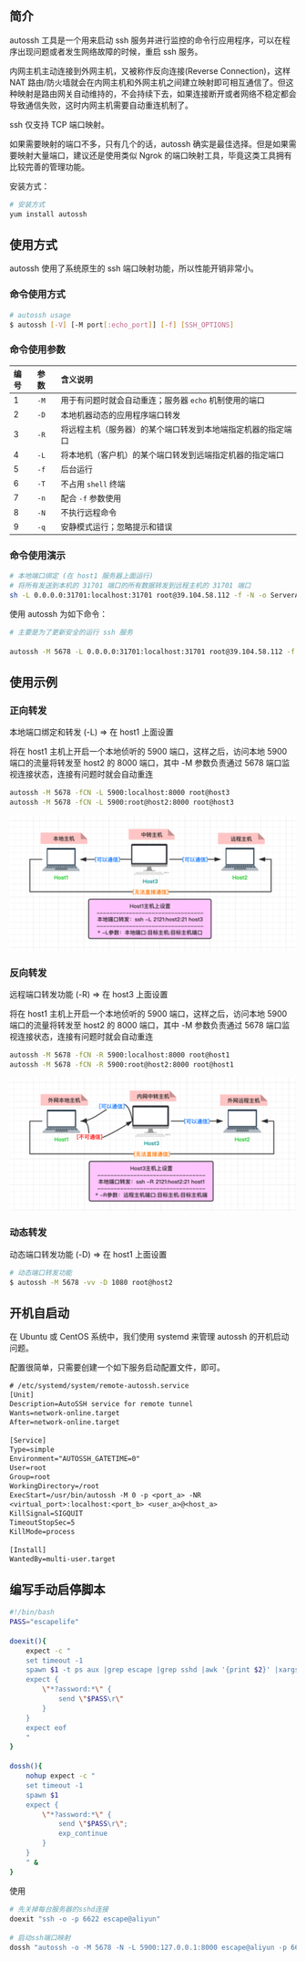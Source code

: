
## 简介

autossh 工具是一个用来启动 ssh 服务并进行监控的命令行应用程序，可以在程序出现问题或者发生网络故障的时候，重启 ssh 服务。

内网主机主动连接到外网主机，又被称作反向连接(Reverse Connection)，这样 NAT 路由/防火墙就会在内网主机和外网主机之间建立映射即可相互通信了。但这种映射是路由网关自动维持的，不会持续下去，如果连接断开或者网络不稳定都会导致通信失败，这时内网主机需要自动重连机制了。

ssh 仅支持 TCP 端口映射。

如果需要映射的端口不多，只有几个的话，autossh 确实是最佳选择。但是如果需要映射大量端口，建议还是使用类似 Ngrok 的端口映射工具，毕竟这类工具拥有比较完善的管理功能。

安装方式：

```bash
# 安装方式
yum install autossh
```

## 使用方式

autossh 使用了系统原生的 ssh 端口映射功能，所以性能开销非常小。

### 命令使用方式

```bash
# autossh usage
$ autossh [-V] [-M port[:echo_port]] [-f] [SSH_OPTIONS]
```

### 命令使用参数

| 编号 | 参数 | 含义说明                                                     |
| :--- | :--- | :----------------------------------------------------------- |
| 1    | `-M` | 用于有问题时就会自动重连；服务器 `echo` 机制使用的端口       |
| 2    | `-D` | 本地机器动态的应用程序端口转发                               |
| 3    | `-R` | 将远程主机（服务器）的某个端口转发到本地端指定机器的指定端口 |
| 4    | `-L` | 将本地机（客户机）的某个端口转发到远端指定机器的指定端口     |
| 5    | `-f` | 后台运行                                                     |
| 6    | `-T` | 不占用 `shell` 终端                                          |
| 7    | `-n` | 配合 `-f` 参数使用                                           |
| 8    | `-N` | 不执行远程命令                                               |
| 9    | `-q` | 安静模式运行；忽略提示和错误                                 |

### 命令使用演示

```bash
# 本地端口绑定 (在 host1 服务器上面运行)
# 将所有发送到本机的 31701 端口的所有数据转发到远程主机的 31701 端口
sh -L 0.0.0.0:31701:localhost:31701 root@39.104.58.112 -f -N -o ServerAliveInterval=30
```

使用 autossh 为如下命令：

```bash
# 主要是为了更新安全的运行 ssh 服务

autossh -M 5678 -L 0.0.0.0:31701:localhost:31701 root@39.104.58.112 -f -N -o ServerAliveInterval=30
```

## 使用示例

### 正向转发

本地端口绑定和转发 (-L) => 在 host1 上面设置

将在 host1 主机上开启一个本地侦听的 5900 端口，这样之后，访问本地 5900 端口的流量将转发至 host2 的 8000 端口，其中 -M 参数负责通过 5678 端口监视连接状态，连接有问题时就会自动重连

```bash
autossh -M 5678 -fCN -L 5900:localhost:8000 root@host3
autossh -M 5678 -fCN -L 5900:root@host2:8000 root@host3
```

![img](.assets/autossh/image-20221217150759159.png)

### 反向转发

远程端口转发功能 (-R) => 在 host3 上面设置

将在 host1 主机上开启一个本地侦听的 5900 端口，这样之后，访问本地 5900 端口的流量将转发至 host2 的 8000 端口，其中 -M 参数负责通过 5678 端口监视连接状态，连接有问题时就会自动重连

```bash
autossh -M 5678 -fCN -R 5900:localhost:8000 root@host1
autossh -M 5678 -fCN -R 5900:root@host2:8000 root@host1
```

![img](.assets/autossh/image-20221217150813289.png)

### 动态转发

动态端口转发功能 (-D) => 在 host1 上面设置

```bash
# 动态端口转发功能
$ autossh -M 5678 -vv -D 1080 root@host2
```

## 开机自启动

在 Ubuntu 或 CentOS 系统中，我们使用 systemd 来管理 autossh 的开机启动问题。

配置很简单，只需要创建一个如下服务启动配置文件，即可。

```plain
# /etc/systemd/system/remote-autossh.service
[Unit]
Description=AutoSSH service for remote tunnel
Wants=network-online.target
After=network-online.target
 
[Service]
Type=simple
Environment="AUTOSSH_GATETIME=0"
User=root
Group=root
WorkingDirectory=/root
ExecStart=/usr/bin/autossh -M 0 -p <port_a> -NR <virtual_port>:localhost:<port_b> <user_a>@<host_a>
KillSignal=SIGQUIT
TimeoutStopSec=5
KillMode=process

[Install]
WantedBy=multi-user.target
```

## 编写手动启停脚本

```bash
#!/bin/bash
PASS="escapelife"

doexit(){
    expect -c "
    set timeout -1
    spawn $1 -t ps aux |grep escape |grep sshd |awk '{print $2}' |xargs kill -9
    expect {
        \"*?assword:*\" {
            send \"$PASS\r\"
        }
    }
    expect eof
    "
}

dossh(){
    nohup expect -c "
    set timeout -1
    spawn $1
    expect {
        \"*?assword:*\" {
            send \"$PASS\r\";
            exp_continue
        }
    }
    " &
}

```

使用

```bash
# 先关掉每台服务器的sshd连接
doexit "ssh -o -p 6622 escape@aliyun"

# 启动ssh端口映射
dossh "autossh -o -M 5678 -N -L 5900:127.0.0.1:8000 escape@aliyun -p 6622"
```
